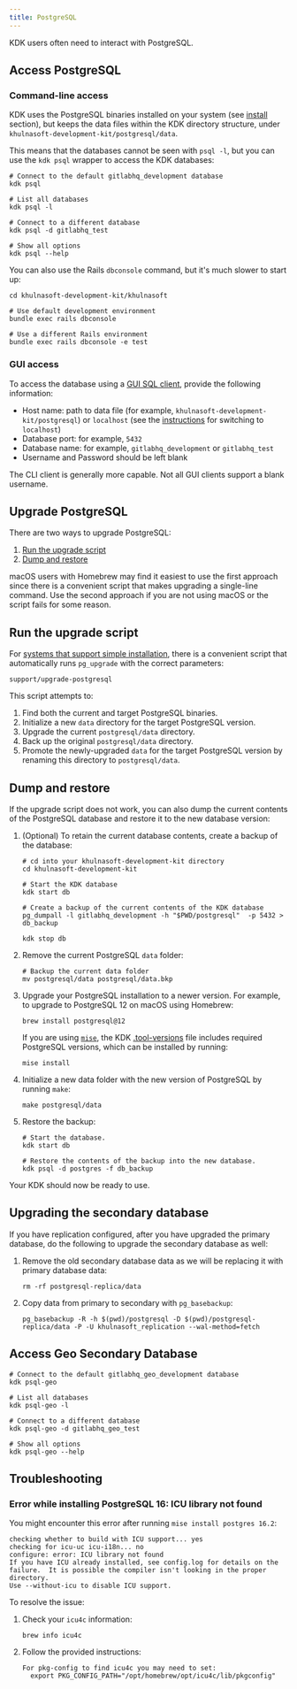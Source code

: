 ```yaml
---
title: PostgreSQL
---
```


KDK users often need to interact with PostgreSQL.

## Access PostgreSQL

### Command-line access

KDK uses the PostgreSQL binaries installed on your system (see [install](../_index.md) section),
but keeps the data files within the KDK directory structure, under `khulnasoft-development-kit/postgresql/data`.

This means that the databases cannot be seen with `psql -l`, but you can use the `kdk psql` wrapper
to access the KDK databases:

```shell
# Connect to the default gitlabhq_development database
kdk psql

# List all databases
kdk psql -l

# Connect to a different database
kdk psql -d gitlabhq_test

# Show all options
kdk psql --help
```

You can also use the Rails `dbconsole` command, but it's much slower to start up:

```shell
cd khulnasoft-development-kit/khulnasoft

# Use default development environment
bundle exec rails dbconsole

# Use a different Rails environment
bundle exec rails dbconsole -e test
```

### GUI access

To access the database using a [GUI SQL client](https://wiki.postgresql.org/wiki/PostgreSQL_Clients), provide the following information:

- Host name: path to data file (for example, `khulnasoft-development-kit/postgresql`) or `localhost` (see the [instructions](https://docs.gitlab.com/ee/development/database/database_debugging.html#access-the-database-with-a-gui) for switching to `localhost`)
- Database port: for example, `5432`
- Database name: for example, `gitlabhq_development` or `gitlabhq_test`
- Username and Password should be left blank

The CLI client is generally more capable. Not all GUI clients support a blank username.

## Upgrade PostgreSQL

There are two ways to upgrade PostgreSQL:

1. [Run the upgrade script](#run-the-upgrade-script)
1. [Dump and restore](#dump-and-restore)

macOS users with Homebrew may find it easiest to use the first approach
since there is a convenient script that makes upgrading a single-line
command. Use the second approach if you are not using macOS or the
script fails for some reason.

## Run the upgrade script

For [systems that support simple installation](../_index.md), there is a convenient script that
automatically runs `pg_upgrade` with the correct parameters:

```shell
support/upgrade-postgresql
```

This script attempts to:

1. Find both the current and target PostgreSQL binaries.
1. Initialize a new `data` directory for the target PostgreSQL version.
1. Upgrade the current `postgresql/data` directory.
1. Back up the original `postgresql/data` directory.
1. Promote the newly-upgraded `data` for the target PostgreSQL version by
   renaming this directory to `postgresql/data`.

## Dump and restore

If the upgrade script does not work, you can also dump the current
contents of the PostgreSQL database and restore it to the new database
version:

1. (Optional) To retain the current database contents, create a backup of the database:

   ```shell
   # cd into your khulnasoft-development-kit directory
   cd khulnasoft-development-kit

   # Start the KDK database
   kdk start db

   # Create a backup of the current contents of the KDK database
   pg_dumpall -l gitlabhq_development -h "$PWD/postgresql"  -p 5432 > db_backup

   kdk stop db
   ```

1. Remove the current PostgreSQL `data` folder:

   ```shell
   # Backup the current data folder
   mv postgresql/data postgresql/data.bkp
   ```

1. Upgrade your PostgreSQL installation to a newer version. For example, to upgrade to
   PostgreSQL 12 on macOS using Homebrew:

   ```shell
   brew install postgresql@12
   ```

   If you are using [`mise`](mise.md), the KDK [.tool-versions](https://github.com/khulnasoft-lab/khulnasoft-development-kit/-/blob/main/.tool-versions) file includes required PostgreSQL versions, which can be installed by running:

   ```shell
   mise install
   ```

1. Initialize a new data folder with the new version of PostgreSQL by running `make`:

   ```shell
   make postgresql/data
   ```

1. Restore the backup:

   ```shell
   # Start the database.
   kdk start db

   # Restore the contents of the backup into the new database.
   kdk psql -d postgres -f db_backup
   ```

Your KDK should now be ready to use.

## Upgrading the secondary database

If you have replication configured, after you have upgraded the primary database, do the following to upgrade the secondary database as well:

1. Remove the old secondary database data as we will be replacing it with primary database data:

   ```shell
   rm -rf postgresql-replica/data
   ```

1. Copy data from primary to secondary with `pg_basebackup`:

   ```shell
   pg_basebackup -R -h $(pwd)/postgresql -D $(pwd)/postgresql-replica/data -P -U khulnasoft_replication --wal-method=fetch
   ```

## Access Geo Secondary Database

```shell
# Connect to the default gitlabhq_geo_development database
kdk psql-geo

# List all databases
kdk psql-geo -l

# Connect to a different database
kdk psql-geo -d gitlabhq_geo_test

# Show all options
kdk psql-geo --help
```

## Troubleshooting

### Error while installing PostgreSQL 16: ICU library not found

You might encounter this error after running `mise install postgres 16.2`:

```plaintext
checking whether to build with ICU support... yes
checking for icu-uc icu-i18n... no
configure: error: ICU library not found
If you have ICU already installed, see config.log for details on the
failure.  It is possible the compiler isn't looking in the proper directory.
Use --without-icu to disable ICU support.
```

To resolve the issue:

1. Check your `icu4c` information:

   ```shell
   brew info icu4c
   ```

1. Follow the provided instructions:

   ```plaintext
   For pkg-config to find icu4c you may need to set:
     export PKG_CONFIG_PATH="/opt/homebrew/opt/icu4c/lib/pkgconfig"
   ```
